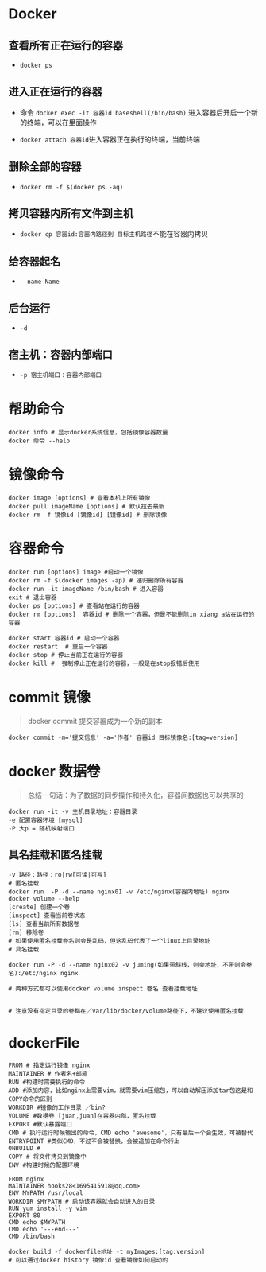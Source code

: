<!--
 * @Author: 邱狮杰
 * @Date: 2021-01-01 19:48:14
 * @LastEditTime: 2021-01-24 15:44:41
 * @FilePath: /docker/README.md
 * @Description: 描述
-->

# Docker

## 查看所有正在运行的容器

- `docker ps`

## 进入正在运行的容器

- 命令 `docker exec -it 容器id baseshell(/bin/bash)` 进入容器后开启一个新的终端，可以在里面操作

- `docker attach 容器id`进入容器正在执行的终端，当前终端

## 删除全部的容器

- `docker rm -f $(docker ps -aq)`

## 拷贝容器内所有文件到主机

- `docker cp 容器id:容器内路径到 目标主机路径`不能在容器内拷贝

## 给容器起名

- `--name Name`

## 后台运行

- `-d`

## 宿主机：容器内部端口

- `-p 宿主机端口：容器内部端口`

# 帮助命令

```shell
docker info # 显示docker系统信息，包括镜像容器数量
docker 命令 --help
```

# 镜像命令

```shell
docker image [options] # 查看本机上所有镜像
docker pull imageName [options] # 默认拉去最新
docker rm -f 镜像id [镜像id] [镜像id] # 删除镜像
```

# 容器命令

```shell
docker run [options] image #启动一个镜像
docker rm -f $(docker images -ap) # 递归删除所有容器
docker run -it imageName /bin/bash # 进入容器
exit # 退出容器
docker ps [options] # 查看站在运行的容器
docker rm [options]  容器id # 删除一个容器，但是不能删除in xiang a站在运行的容器

docker start 容器id # 启动一个容器
docker restart  # 重启一个容器
docker stop # 停止当前正在运行的容器
docker kill #  强制停止正在运行的容器，一般是在stop报错后使用
```

# commit 镜像

> docker commit 提交容器成为一个新的副本

```docker
docker commit -m='提交信息' -a='作者' 容器id 目标镜像名:[tag=version]
```

# docker 数据卷

> 总结一句话：为了数据的同步操作和持久化，容器间数据也可以共享的

```docker
docker run -it -v 主机目录地址：容器目录
-e 配置容器环境 [mysql]
-P 大p = 随机映射端口
```

## 具名挂载和匿名挂载

```shell
-v 路径：路径：ro|rw[可读|可写]
# 匿名挂载
docker run  -P -d --name nginx01 -v /etc/nginx(容器内地址) nginx
docker volume --help
[create] 创建一个卷
[inspect] 查看当前卷状态
[ls] 查看当前所有数据卷
[rm] 移除卷
# 如果使用匿名挂载卷名则会是乱码，但这乱码代表了一个linux上目录地址
# 具名挂载

docker run -P -d --name nginx02 -v juming(如果带斜线，则会地址，不带则会卷名):/etc/nginx nginx

# 两种方式都可以使用docker volume inspect 卷名 查看挂载地址


# 注意没有指定目录的卷都在／var/lib/docker/volume路径下，不建议使用匿名挂载

```

# dockerFile

```shell
FROM # 指定运行镜像 nginx
MAINTAINER # 作者名+邮箱
RUN #构建时需要执行的命令
ADD #添加内容，比如nginx上需要vim，就需要vim压缩包，可以自动解压添加tar包这是和COPY命令的区别
WORKDIR #镜像的工作目录 ／bin?
VOLUME #数据卷 [juan,juan]在容器内部，匿名挂载
EXPORT #默认暴露端口
CMD # 执行运行时候输出的命令，CMD echo 'awesome'，只有最后一个会生效，可被替代
ENTRYPOINT #类似CMD，不过不会被替换，会被追加在命令行上
ONBUILD #
COPY # 将文件拷贝到镜像中
ENV #构建时候的配置环境
```

```shell
FROM nginx
MAINTAINER hooks28<1695415918@qq.com>
ENV MYPATH /usr/local
WORKDIR $MYPATH # 启动该容器就会自动进入的目录
RUN yum install -y vim
EXPORT 80
CMD echo $MYPATH
CMD echo '---end---'
CMD /bin/bash
```

```shell
docker build -f dockerfile地址 -t myImages:[tag:version]
# 可以通过docker history 镜像id 查看镜像如何启动的
```
